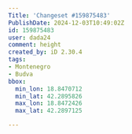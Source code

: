 ```yaml
---
Title: 'Changeset #159875483'
PublishDate: 2024-12-03T10:49:02Z
id: 159875483
user: dada24
comment: height
created_by: iD 2.30.4
tags:
- Montenegro
- Budva
bbox:
  min_lon: 18.8470712
  min_lat: 42.2895826
  max_lon: 18.8472426
  max_lat: 42.2897125

---
```

